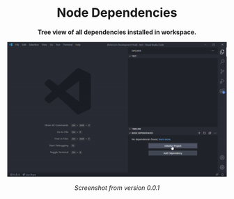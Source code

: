 <div align="center">

# Node Dependencies

**Tree view of all dependencies installed in workspace.**

<div>
 
<img src="./screenshot.gif">

_Screenshot from version 0.0.1_

</div>
